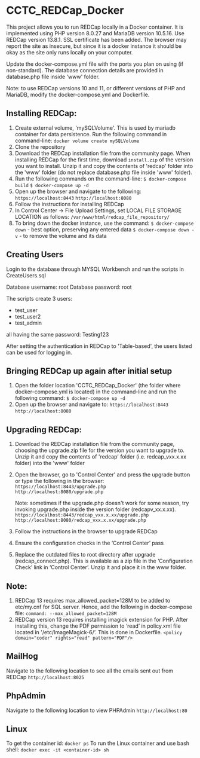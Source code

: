 # CCTC_REDCap_Docker

This project allows you to run REDCap locally in a Docker container. It is implemented using PHP version 8.0.27 and MariaDB version 10.5.16. Use REDCap version 13.8.1.
SSL certificate has been added. The browser may report the site as insecure, but since it is a docker instance it should be okay as the site only runs locally on your computer. 

Update the docker-compose.yml file with the ports you plan on using (if non-standard).
The database connection details are provided in database.php file inside 'www' folder.

Note: to use REDCap versions 10 and 11, or different versions of PHP and MariaDB, modify the docker-compose.yml and Dockerfile.

## Installing REDCap:
1. Create external volume, 'mySQLVolume'. This is used by mariadb container for data persistence. Run the following command in command-line:
    `docker volume create mySQLVolume`
2. Clone the repository
3. Download the REDCap installation file from the community page. When installing REDCap for the first time, download `install.zip` of the version you want to install. Unzip it and copy the contents of 'redcap' folder into the 'www' folder (do not replace database.php file inside 'www' folder).
4. Run the following commands on the command-line:
    `$ docker-compose build`
    `$ docker-compose up -d`
5. Open up the browser and navigate to the following:
    `https://localhost:8443`
    `http://localhost:8080`
6. Follow the instructions for installing REDCap 
7. In Control Center -> File Upload Settings, set LOCAL FILE STORAGE LOCATION as follows:
    `/var/www/html/redcap_file_repository/`
8. To bring down the docker instance, use the command:
    `$ docker-compose down` - best option, preserving any entered data
    `$ docker-compose down -v` - to remove the volume and its data


## Creating Users
Login to the database through MYSQL Workbench and run the scripts in CreateUsers.sql

Database username: root
Database password: root

The scripts create 3 users: 
- test_user
- test_user2
- test_admin

all having the same password: Testing123

After setting the authentication in REDCap to 'Table-based', the users listed can be used for logging in.

## Bringing REDCap up again after initial setup
1.  Open the folder location 'CCTC_REDCap_Docker' (the folder where docker-compose.yml is located) in the command-line and run the following command:
    `$ docker-compose up -d`
2. Open up the browser and navigate to:
    `https://localhost:8443`
    `http://localhost:8080`

## Upgrading REDCap:
1. Download the REDCap installation file from the community page, choosing the upgrade.zip file for the version you want to upgrade to. Unzip it and copy the contents of 'redcap' folder (i.e. redcap_vxx.x.xx folder) into the 'www' folder
2. Open the browser, go to 'Control Center' and press the upgrade button 
    or 
    type the following in the browser:
    `https://localhost:8443/upgrade.php`
    `http://localhost:8080/upgrade.php`

    Note: sometimes if the upgrade.php doesn't work for some reason, try invoking upgrade.php inside the version folder (redcapv_xx.x.xx).
    `https://localhost:8443/redcap_vxx.x.xx/upgrade.php`
    `http://localhost:8080/redcap_vxx.x.xx/upgrade.php`
3. Follow the instructions in the browser to upgrade REDCap
4. Ensure the configuration checks in the ‘Control Center’ pass  
5. Replace the outdated files to root directory after upgrade (redcap_connect.php). This is available as a zip file in the ‘Configuration Check’ link in ‘Control Center’. Unzip it and place it in the www folder. 

## Note: 
1. REDCap 13 requires max_allowed_packet=128M to be added to etc/my.cnf for SQL server. Hence, add the following in docker-compose file: 
    `command: --max_allowed_packet=128M`
2. REDCap version 13 requires installing imagick extension for PHP. After installing this, change the PDF permission to ‘read’ in policy.xml file located in '/etc/ImageMagick-6/’. This is done in Dockerfile.
    `<policy domain="coder" rights="read" pattern="PDF"/>`

## MailHog
Navigate to the following location to see all the emails sent out from REDCap
`http://localhost:8025`

## PhpAdmin
Navigate to the following location to view PHPAdmin
`http://localhost:80`

## Linux 
To get the container id: `docker ps`
To run the Linux container and use bash shell: `docker exec -it <container-id> sh`

